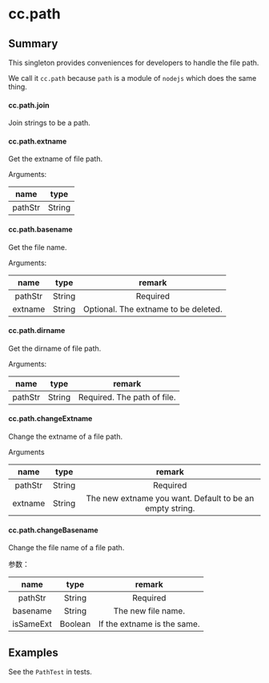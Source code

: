 # cc.path

## Summary

This singleton provides conveniences for developers to handle the file path.

We call it `cc.path` because `path` is a module of `nodejs` which does the same thing.

#### cc.path.join

Join strings to be a path.

#### cc.path.extname

Get the extname of file path.

Arguments:

|   name   |  type   |
|:--------:|:-------:|
|pathStr|String|



#### cc.path.basename

Get the file name.

Arguments:

|   name   |  type   |  remark |
|:--------:|:-------:|:-------:|
|pathStr|String|Required|
|extname|String|Optional. The extname to be deleted.|


#### cc.path.dirname

Get the dirname of file path.

Arguments:

|   name   |  type   |  remark |
|:--------:|:-------:|:-------:|
|pathStr|String|Required. The path of file.|


#### cc.path.changeExtname

Change the extname of a file path.

Arguments

|   name   |  type   |  remark |
|:--------:|:-------:|:-------:|
|pathStr|String|Required|
|extname|String|The new extname you want. Default to be an empty string.|


#### cc.path.changeBasename

Change the file name of a file path.

参数：

|   name   |  type   |  remark |
|:--------:|:-------:|:-------:|
|pathStr|String|Required|
|basename|String|The new file name.|
|isSameExt|Boolean|If the extname is the same.|


## Examples

See the `PathTest` in tests.

